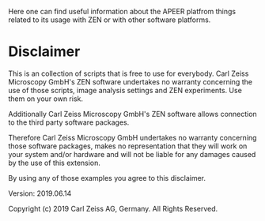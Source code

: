Here one can find useful information about the APEER platfrom things related to its usage with ZEN or with other software platforms.

# Disclaimer

This is an collection of scripts that is free to use for everybody. 
Carl Zeiss Microscopy GmbH's ZEN software undertakes no warranty concerning the use of those scripts, image analysis settings and ZEN experiments. Use them on your own risk.

Additionally Carl Zeiss Microscopy GmbH's ZEN software allows connection to the third party software packages.

Therefore Carl Zeiss Microscopy GmbH undertakes no warranty concerning those software packages, makes no representation that they will work on your system and/or hardware and will not be liable for any damages caused by the use of this extension.

By using any of those examples you agree to this disclaimer.

Version: 2019.06.14

Copyright (c) 2019 Carl Zeiss AG, Germany. All Rights Reserved.